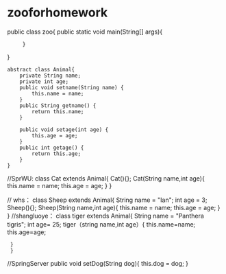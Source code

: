 # zooforhomework
public class zoo{
         public static void main(String[] args){
                  
         }
}

	abstract class Animal{
		private String name;
		private int age;
		public void setname(String name) {
			this.name = name;
		}
		public String getname() {
			return this.name;
		}

		public void setage(int age) {
			this.age = age;
		}
		public int getage() {
			return this.age;
		}
	}
//SprWU:
	class Cat extends Animal{
    	Cat(){};
    	Cat(String name,int age){
    		this.name = name;
    		this.age = age;
    	}
    }


// whs：
	 class Sheep extends Animal{
	    String name = "Ian";
	    int age = 3;
            Sheep(){};
            Sheep(String name,int age){
		 this.name = name;
		this.age = age;
		 }
	}
//shangluoye：
	 class tiger extends Animal{
	 String name = "Panthera tigris";
	 int age= 25;
	 tiger（string name,int age）{
	    this.name=name;
	    this.age=age;
	    
	 }
	 }
//SpringServer
public void setDog(String dog){
		this.dog = dog;
	}
